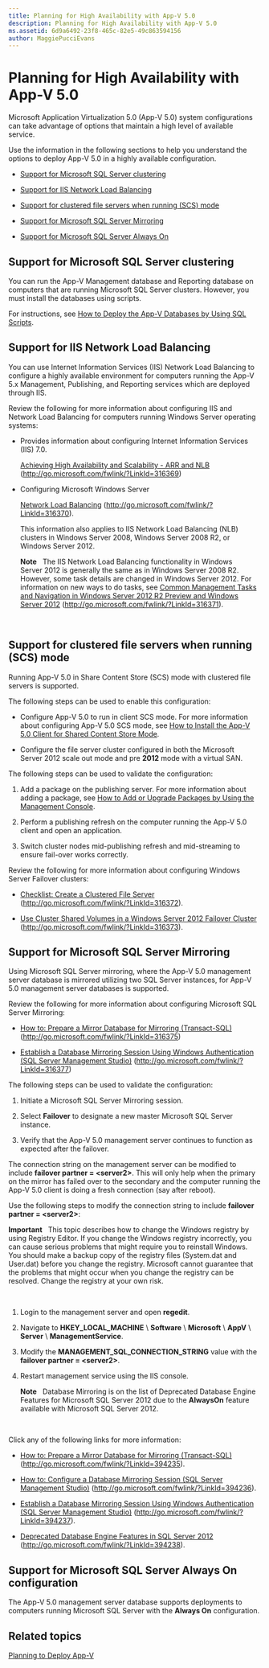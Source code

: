 ```yaml
---
title: Planning for High Availability with App-V 5.0
description: Planning for High Availability with App-V 5.0
ms.assetid: 6d9a6492-23f8-465c-82e5-49c863594156
author: MaggiePucciEvans
---
```


# Planning for High Availability with App-V 5.0


Microsoft Application Virtualization 5.0 (App-V 5.0) system configurations can take advantage of options that maintain a high level of available service.

Use the information in the following sections to help you understand the options to deploy App-V 5.0 in a highly available configuration.

-   [Support for Microsoft SQL Server clustering](#bkmk-sqlcluster)

-   [Support for IIS Network Load Balancing](#bkmk-iisloadbal)

-   [Support for clustered file servers when running (SCS) mode](#bkmk-clusterscsmode)

-   [Support for Microsoft SQL Server Mirroring](#bkmk-sqlmirroring)

-   [Support for Microsoft SQL Server Always On](#bkmk-sqlalwayson)

## <a href="" id="bkmk-sqlcluster"></a>Support for Microsoft SQL Server clustering


You can run the App-V Management database and Reporting database on computers that are running Microsoft SQL Server clusters. However, you must install the databases using scripts.

For instructions, see [How to Deploy the App-V Databases by Using SQL Scripts](how-to-deploy-the-app-v-databases-by-using-sql-scripts.md).

## <a href="" id="bkmk-iisloadbal"></a>Support for IIS Network Load Balancing


You can use Internet Information Services (IIS) Network Load Balancing to configure a highly available environment for computers running the App-V 5.x Management, Publishing, and Reporting services which are deployed through IIS.

Review the following for more information about configuring IIS and Network Load Balancing for computers running Windows Server operating systems:

-   Provides information about configuring Internet Information Services (IIS) 7.0.

    [Achieving High Availability and Scalability - ARR and NLB](http://go.microsoft.com/fwlink/?LinkId=316369) (http://go.microsoft.com/fwlink/?LinkId=316369)

-   Configuring Microsoft Windows Server

    [Network Load Balancing](http://go.microsoft.com/fwlink/?LinkId=316370) (http://go.microsoft.com/fwlink/?LinkId=316370).

    This information also applies to IIS Network Load Balancing (NLB) clusters in Windows Server 2008, Windows Server 2008 R2, or Windows Server 2012.

    **Note**  
    The IIS Network Load Balancing functionality in Windows Server 2012 is generally the same as in Windows Server 2008 R2. However, some task details are changed in Windows Server 2012. For information on new ways to do tasks, see [Common Management Tasks and Navigation in Windows Server 2012 R2 Preview and Windows Server 2012](http://go.microsoft.com/fwlink/?LinkId=316371) (http://go.microsoft.com/fwlink/?LinkId=316371).

     

## <a href="" id="bkmk-clusterscsmode"></a>Support for clustered file servers when running (SCS) mode


Running App-V 5.0 in Share Content Store (SCS) mode with clustered file servers is supported.

The following steps can be used to enable this configuration:

-   Configure App-V 5.0 to run in client SCS mode. For more information about configuring App-V 5.0 SCS mode, see [How to Install the App-V 5.0 Client for Shared Content Store Mode](how-to-install-the-app-v-50-client-for-shared-content-store-mode.md).

-   Configure the file server cluster configured in both the Microsoft Server 2012 scale out mode and pre **2012** mode with a virtual SAN.

The following steps can be used to validate the configuration:

1.  Add a package on the publishing server. For more information about adding a package, see [How to Add or Upgrade Packages by Using the Management Console](how-to-add-or-upgrade-packages-by-using-the-management-console-beta-gb18030.md).

2.  Perform a publishing refresh on the computer running the App-V 5.0 client and open an application.

3.  Switch cluster nodes mid-publishing refresh and mid-streaming to ensure fail-over works correctly.

Review the following for more information about configuring Windows Server Failover clusters:

-   [Checklist: Create a Clustered File Server](http://go.microsoft.com/fwlink/?LinkId=316372) (http://go.microsoft.com/fwlink/?LinkId=316372).

-   [Use Cluster Shared Volumes in a Windows Server 2012 Failover Cluster](http://go.microsoft.com/fwlink/?LinkId=316373) (http://go.microsoft.com/fwlink/?LinkId=316373).

## <a href="" id="bkmk-sqlmirroring"></a>Support for Microsoft SQL Server Mirroring


Using Microsoft SQL Server mirroring, where the App-V 5.0 management server database is mirrored utilizing two SQL Server instances, for App-V 5.0 management server databases is supported.

Review the following for more information about configuring Microsoft SQL Server Mirroring:

-   [How to: Prepare a Mirror Database for Mirroring (Transact-SQL)](http://go.microsoft.com/fwlink/?LinkId=316375) (http://go.microsoft.com/fwlink/?LinkId=316375)

-   [Establish a Database Mirroring Session Using Windows Authentication (SQL Server Management Studio)](http://go.microsoft.com/fwlink/?LinkId=316377) (http://go.microsoft.com/fwlink/?LinkId=316377)

The following steps can be used to validate the configuration:

1.  Initiate a Microsoft SQL Server Mirroring session.

2.  Select **Failover** to designate a new master Microsoft SQL Server instance.

3.  Verify that the App-V 5.0 management server continues to function as expected after the failover.

The connection string on the management server can be modified to include **failover partner = &lt;server2&gt;**. This will only help when the primary on the mirror has failed over to the secondary and the computer running the App-V 5.0 client is doing a fresh connection (say after reboot).

Use the following steps to modify the connection string to include **failover partner = &lt;server2&gt;**:

**Important**  
This topic describes how to change the Windows registry by using Registry Editor. If you change the Windows registry incorrectly, you can cause serious problems that might require you to reinstall Windows. You should make a backup copy of the registry files (System.dat and User.dat) before you change the registry. Microsoft cannot guarantee that the problems that might occur when you change the registry can be resolved. Change the registry at your own risk.

 

1.  Login to the management server and open **regedit**.

2.  Navigate to **HKEY\_LOCAL\_MACHINE** \\ **Software** \\ **Microsoft** \\ **AppV** \\ **Server** \\ **ManagementService**.

3.  Modify the **MANAGEMENT\_SQL\_CONNECTION\_STRING** value with the **failover partner = &lt;server2&gt;**.

4.  Restart management service using the IIS console.

    **Note**  
    Database Mirroring is on the list of Deprecated Database Engine Features for Microsoft SQL Server 2012 due to the **AlwaysOn** feature available with Microsoft SQL Server 2012.

     

Click any of the following links for more information:

-   [How to: Prepare a Mirror Database for Mirroring (Transact-SQL)](http://go.microsoft.com/fwlink/?LinkId=394235) (http://go.microsoft.com/fwlink/?LinkId=394235).

-   [How to: Configure a Database Mirroring Session (SQL Server Management Studio)](http://go.microsoft.com/fwlink/?LinkId=394236) (http://go.microsoft.com/fwlink/?LinkId=394236).

-   [Establish a Database Mirroring Session Using Windows Authentication (SQL Server Management Studio)](http://go.microsoft.com/fwlink/?LinkId=394237) (http://go.microsoft.com/fwlink/?LinkId=394237).

-   [Deprecated Database Engine Features in SQL Server 2012](http://go.microsoft.com/fwlink/?LinkId=394238) (http://go.microsoft.com/fwlink/?LinkId=394238).

## <a href="" id="bkmk-sqlalwayson"></a>Support for Microsoft SQL Server Always On configuration


The App-V 5.0 management server database supports deployments to computers running Microsoft SQL Server with the **Always On** configuration.

## Related topics


[Planning to Deploy App-V](planning-to-deploy-app-v.md)

 

 





